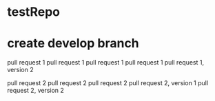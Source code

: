 # testRepo

# create develop branch

pull request 1
pull request 1
pull request 1
pull request 1
pull request 1, version 2

pull request 2
pull request 2
pull request 2
pull request 2, version 1
pull request 2, version 2